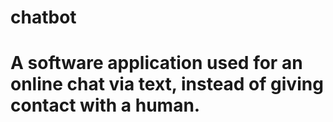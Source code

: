 # chatbot
# A software application used for an online chat via text, instead of giving contact with a human.

